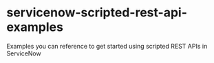 # servicenow-scripted-rest-api-examples
Examples you can reference to get started using scripted REST APIs in ServiceNow
